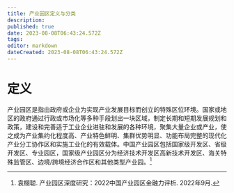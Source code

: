 ```yaml
---
title: 产业园区定义与分类
description: 
published: true
date: 2023-08-08T06:43:24.572Z
tags: 
editor: markdown
dateCreated: 2023-08-08T06:43:24.572Z
---
```


# 定义
产业园区是指由政府或企业为实现产业发展目标而创立的特殊区位环境。国家或地区的政府通过行政或市场化等多种手段划出一块区域，制定长期和短期发展规划和政策，建设和完善适于工业企业进驻和发展的各种环境，聚集大量企业或产业，使之成为产业集约化程度高、产业特色鲜明、集群优势明显、功能布局完整的现代化产业分工协作区和实施工业化的有效载体。中国产业园区包括国家级开发区、省级开发区、专业园区，国家级产业园区分为经济技术开发区高新技术开发区、海关特殊监管区、边境/跨境经济合作区和其他类型产业园。[^1]





[^1]: 袁栩聪. 产业园区深度研究：2022中国产业园区金融力评析. 2022年9月.